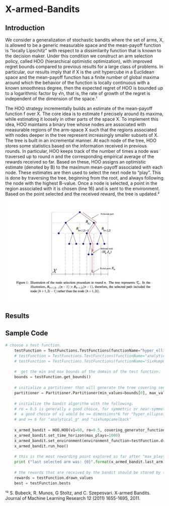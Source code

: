 # X-armed-Bandits

## Introduction
We consider a generalization of stochastic bandits where the set of arms, X, is allowed to be a generic measurable space and
the mean-payoff function is “locally Lipschitz” with respect to a dissimilarity function that is known to the decision maker.
Under this condition we construct an arm selection policy, called HOO (hierarchical optimistic optimization), with improved
regret bounds compared to previous results for a large class of problems. In particular, our results imply that if X is the
unit hypercube in a Euclidean space and the mean-payoff function has a finite number of global maxima around which the
behavior of the function is locally continuous with a known smoothness degree, then the expected regret of HOO is bounded up
to a logarithmic factor by √n, that is, the rate of growth of the regret is independent of the dimension of the space.¹

The HOO strategy incrementally builds an estimate of the mean-payoff function f over X. The core idea is to estimate f
precisely around its maxima, while estimating it loosely in other parts of the space X. To implement this idea, HOO maintains
a binary tree whose nodes are associated with measurable regions of the arm-space X such that the regions associated with
nodes deeper in the tree represent increasingly smaller subsets of X. The tree is built in an incremental manner. At each node
of the tree, HOO stores some statistics based on the information received in previous rounds. In particular, HOO keeps track
of the number of times a node was traversed up to round n and the corresponding empirical average of the rewards received so
far. Based on these, HOO assigns an optimistic estimate (denoted by B) to the maximum mean-payoff associated with each node.
These estimates are then used to select the next node to “play”. This is done by traversing the tree, beginning from the root,
and always following the node with the highest B-value. Once a node is selected, a point in the region associated with it is
chosen (line 16) and is sent to the environment. Based on the point selected and the received reward, the tree is updated.²

![alt text](https://raw.githubusercontent.com/ardaegeunlu/X-armed-Bandits/master/Figures/hoo_tree.jpg)

## Results 


## Sample Code

```python
# choose a test function.
    testFunction = TestFunctions.TestFunctions(functionName="hyper_ellipsoid", dimensions=10)
    # testFunction = TestFunctions.TestFunctions(functionName="analytical_g", g_params=np.array([0.1, 0.3, 1, 3, 10, 30, 90, 300]))
    # testFunction = TestFunctions.TestFunctions(functionName="SixHumpCamelback")

    #  get the min and max bounds of the domain of the test function.
    bounds = testFunction.get_bounds()

    # initialize a partitioner that will generate the tree covering sequence from the space-X defined by the above "bounds."
    partitioner = Partitioner.Partitioner(min_values=bounds[0], max_values=bounds[1])

    # initialize the bandit algorithm with the following.
    # ro = 0.5 is generally a good choice, for symmetric or near-symmetric X-spaces.
    #  a good choice of v1 would be >= dimensions*6 for "hyper_ellipsoid function",
    # and >= 6 for "analytical_g" and "sixhumpcamelback"

    x_armed_bandit = HOO.HOO(v1=60, ro=0.5, covering_generator_function=partitioner.halve_one_by_one)
    x_armed_bandit.set_time_horizon(max_plays=1000)
    x_armed_bandit.set_environment(environment_function=testFunction.draw_value)
    x_armed_bandit.run_hoo()

    # this is the most rewarding point explored so far after "max_plays" rounds.
    print ("last selected arm was: {0}".format(x_armed_bandit.last_arm))

    # the rewards that are received by the bandit should be stored by the environment, as well as the best-fixed strategy.
    rewards = testFunction.drawn_values
    best = testFunction.bests
```
¹² S. Bubeck, R. Munos, G Stoltz, and C. Szepesvari. X-armed Bandits. Journal of Machine Learning Research 12 (2011) 1655-1695, 2011.
